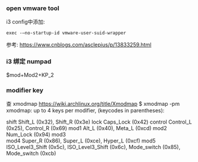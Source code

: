### open vmware tool
i3 config中添加:
```
exec -–no-startup-id vmware-user-suid-wrapper
```
参考: https://www.cnblogs.com/asclepius/p/13833259.html


### i3 绑定 numpad
$mod+Mod2+KP_2



### modifier key
查 xmodmap
https://wiki.archlinux.org/title/Xmodmap
$ xmodmap -pm
xmodmap:  up to 4 keys per modifier, (keycodes in parentheses):

shift       Shift_L (0x32),  Shift_R (0x3e)
lock        Caps_Lock (0x42)
control     Control_L (0x25),  Control_R (0x69)
mod1        Alt_L (0x40),  Meta_L (0xcd)
mod2        Num_Lock (0x94)
mod3      
mod4        Super_R (0x86),  Super_L (0xce),  Hyper_L (0xcf)
mod5        ISO_Level3_Shift (0x5c),  ISO_Level3_Shift (0x6c),  Mode_switch (0x85),  Mode_switch (0xcb)



